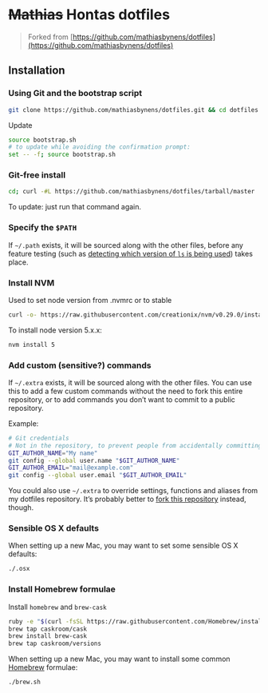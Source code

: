 # ~~Mathias~~ Hontas dotfiles
> Forked from [https://github.com/mathiasbynens/dotfiles](https://github.com/mathiasbynens/dotfiles)

## Installation

### Using Git and the bootstrap script
```bash
git clone https://github.com/mathiasbynens/dotfiles.git && cd dotfiles && source bootstrap.sh
```

Update
```bash
source bootstrap.sh
# to update while avoiding the confirmation prompt:
set -- -f; source bootstrap.sh
```

### Git-free install

```bash
cd; curl -#L https://github.com/mathiasbynens/dotfiles/tarball/master | tar -xzv --strip-components 1 --exclude={README.md,bootstrap.sh,LICENSE-MIT.txt}
```

To update: just run that command again.

### Specify the `$PATH`

If `~/.path` exists, it will be sourced along with the other files, before any feature testing (such as [detecting which version of `ls` is being used](https://github.com/mathiasbynens/dotfiles/blob/aff769fd75225d8f2e481185a71d5e05b76002dc/.aliases#L21-26)) takes place.

### Install NVM
Used to set node version from .nvmrc or to stable
```bash
curl -o- https://raw.githubusercontent.com/creationix/nvm/v0.29.0/install.sh | bash
```

To install node version 5.x.x:
```bash
nvm install 5
```

### Add custom (sensitive?) commands

If `~/.extra` exists, it will be sourced along with the other files. You can use this to add a few custom commands without the need to fork this entire repository, or to add commands you don’t want to commit to a public repository.

Example:

```bash
# Git credentials
# Not in the repository, to prevent people from accidentally committing under my name
GIT_AUTHOR_NAME="My name"
git config --global user.name "$GIT_AUTHOR_NAME"
GIT_AUTHOR_EMAIL="mail@example.com"
git config --global user.email "$GIT_AUTHOR_EMAIL"
```

You could also use `~/.extra` to override settings, functions and aliases from my dotfiles repository. It’s probably better to [fork this repository](https://github.com/mathiasbynens/dotfiles/fork) instead, though.

### Sensible OS X defaults

When setting up a new Mac, you may want to set some sensible OS X defaults:

```bash
./.osx
```

### Install Homebrew formulae

Install `homebrew` and `brew-cask`
```bash
ruby -e "$(curl -fsSL https://raw.githubusercontent.com/Homebrew/install/master/install)"
brew tap caskroom/cask
brew install brew-cask
brew tap caskroom/versions
```

When setting up a new Mac, you may want to install some common [Homebrew](http://brew.sh/) formulae:
```bash
./brew.sh
```
